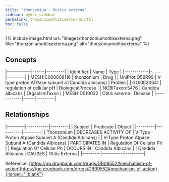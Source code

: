 ```yaml
---
title: "thonzonium - Otitis externa"
sidebar: mydoc_sidebar
permalink: thonzoniumotitisexterna.html
toc: false 
---
```


{% include image.html url="images/thonzoniumotitisexterna.png" file="thonzoniumotitisexterna.png" alt="thonzoniumotitisexterna" %}

## Concepts

|------------|------|---------|
| Identifier | Name | Type    |
|------------|------|---------|
| MESH:C000609116 | thonzonium | Drug |
| UniProt:Q59R99 | V-type proton ATPase subunit a (Candida albicans) | Protein |
| GO:0030641 | regulation of cellular pH | BiologicalProcess |
| NCBITaxon:5476 | Candida albicans | OrganismTaxon |
| MESH:D010032 | Otitis externa | Disease |
|------------|------|---------|

## Relationships

|---------|-----------|---------|
| Subject | Predicate | Object  |
|---------|-----------|---------|
| Thonzonium | DECREASES ACTIVITY OF | V-Type Proton Atpase Subunit A (Candida Albicans) |
| V-Type Proton Atpase Subunit A (Candida Albicans) | PARTICIPATES IN | Regulation Of Cellular Ph |
| Regulation Of Cellular Ph | OCCURS IN | Candida Albicans |
| Candida Albicans | CAUSES | Otitis Externa |
|---------|-----------|---------|

Reference: [https://go.drugbank.com/drugs/DB09552#mechanism-of-action](https://go.drugbank.com/drugs/DB09552#mechanism-of-action){:target="_blank"}